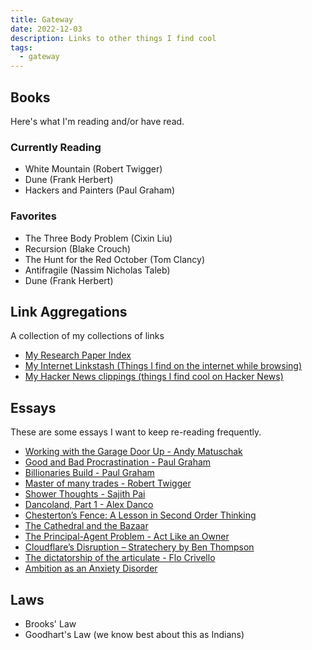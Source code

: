```yaml
---
title: Gateway
date: 2022-12-03
description: Links to other things I find cool
tags:
  - gateway
---
```


## Books

Here's what I'm reading and/or have read.

### Currently Reading

- White Mountain (Robert Twigger)
- Dune (Frank Herbert)
- Hackers and Painters (Paul Graham)

### Favorites

- The Three Body Problem (Cixin Liu)
- Recursion (Blake Crouch)
- The Hunt for the Red October (Tom Clancy)
- Antifragile (Nassim Nicholas Taleb)
- Dune (Frank Herbert)

## Link Aggregations

A collection of my collections of links

- [My Research Paper Index](https://rowjee.notion.site/5ca48baa101347aaa52dab97cfe58979?v=f1efa8d27c54449ea5aca19a4e5ff883)
- [My Internet Linkstash (Things I find on the internet while browsing)](https://rowjee.notion.site/9af39942f0d1421c9b0600bfd8400c2e?v=18ba773e784f4505823bfc65a48dd8df)
- [My Hacker News clippings (things I find cool on Hacker News)](https://rowjee.notion.site/eaf2908b47c344309b04381a69c36f65?v=3b7c4d8e06704d668fca7f8c6a5a70f7)

## Essays

These are some essays I want to keep re-reading frequently.

- [Working with the Garage Door Up - Andy Matuschak](https://notes.andymatuschak.org/Work_with_the_garage_door_up)
- [Good and Bad Procrastination - Paul Graham](http://www.paulgraham.com/procrastination.html)
- [Billionaries Build - Paul Graham](http://www.paulgraham.com/ace.html)
- [Master of many trades - Robert Twigger](https://aeon.co/essays/we-live-in-a-one-track-world-but-anyone-can-become-a-polymath)
- [Shower Thoughts - Sajith Pai](https://sajithpai.com/shower-thoughts/)
- [Dancoland, Part 1 - Alex Danco](https://danco.substack.com/p/dancoland-part-one)
- [Chesterton’s Fence: A Lesson in Second Order Thinking](https://fs.blog/chestertons-fence/)
- [The Cathedral and the Bazaar](http://www.catb.org/~esr/writings/cathedral-bazaar/)
- [The Principal-Agent Problem - Act Like an Owner](https://nav.al/principal-agent)
- [Cloudflare’s Disruption – Stratechery by Ben Thompson](https://stratechery.com/2021/cloudflares-disruption/)
- [The dictatorship of the articulate - Flo Crivello](https://flocrivello.com/the-dictatorship-of-the-articulate/)
- [Ambition as an Anxiety Disorder](https://moontower.substack.com/p/moontower-154)

## Laws

- Brooks' Law
- Goodhart's Law (we know best about this as Indians)
